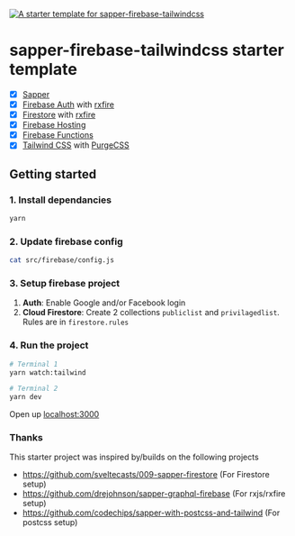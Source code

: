 <p>
  <a href="#">
    <img alt="A starter template for sapper-firebase-tailwindcss" src="https://raw.github.com/jeffjose/sapper-firebase-tailwindcss/master/banner.png">
  </a>
</p>

# sapper-firebase-tailwindcss starter template

- [x] [Sapper](https://sapper.svelte.dev)
- [x] [Firebase Auth](https://firebase.google.com/docs/auth) with [rxfire](https://github.com/firebase/firebase-js-sdk/tree/master/packages/rxfire)
- [x] [Firestore](https://firebase.google.com/docs/firestore) with [rxfire](https://github.com/firebase/firebase-js-sdk/tree/master/packages/rxfire)
- [x] [Firebase Hosting](https://firebase.google.com/docs/hosting)
- [x] [Firebase Functions](https://firebase.google.com/docs/functions)
- [x] [Tailwind CSS](https://tailwindcss.com) with [PurgeCSS](https://purgecss.com/)

## Getting started

### 1. Install dependancies

```bash
yarn
```

### 2. Update firebase config

```bash
cat src/firebase/config.js
```

### 3. Setup firebase project

1. **Auth**: Enable Google and/or Facebook login
2. **Cloud Firestore**: Create 2 collections `publiclist` and `privilagedlist`. Rules are in `firestore.rules`

### 4. Run the project

```bash
# Terminal 1
yarn watch:tailwind

# Terminal 2
yarn dev
```

Open up [localhost:3000](http://localhost:3000)

### Thanks

This starter project was inspired by/builds on the following projects

- https://github.com/sveltecasts/009-sapper-firestore (For Firestore setup)
- https://github.com/drejohnson/sapper-graphql-firebase (For rxjs/rxfire setup)
- https://github.com/codechips/sapper-with-postcss-and-tailwind (For postcss setup)
